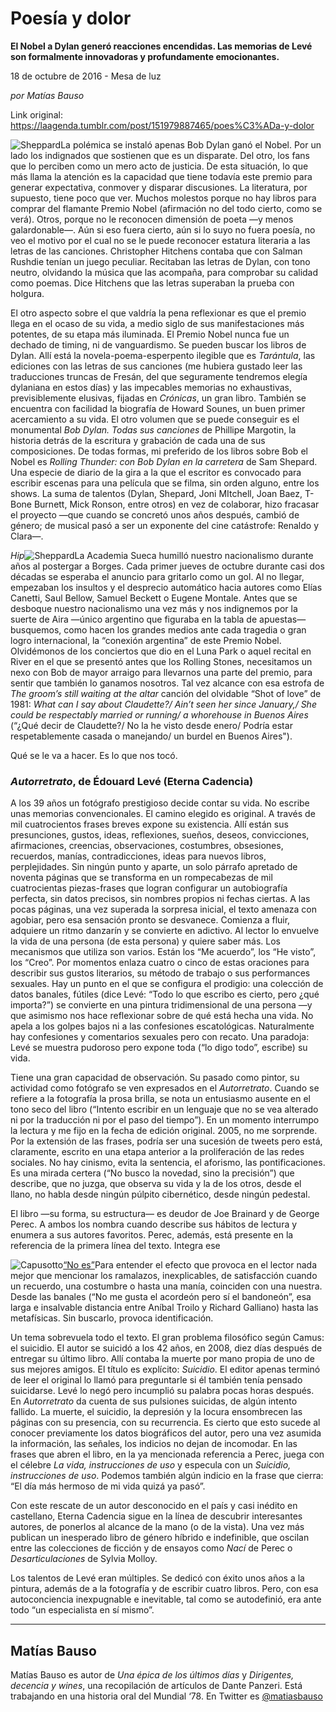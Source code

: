 # Poesía y dolor

**El Nobel a Dylan generó reacciones encendidas. Las memorias de Levé son formalmente innovadoras y profundamente emocionantes.**

18 de octubre de 2016 - Mesa de luz

_por Matías Bauso_

Link original: https://laagenda.tumblr.com/post/151979887465/poes%C3%ADa-y-dolor

![Sheppard](https://64.media.tumblr.com/4f6b8c0254c5bbe642d1b13d5ec48964/tumblr_inline_pk0e5iyFeO1t6q87u_500.jpg)La polémica se instaló apenas Bob Dylan ganó el Nobel. Por un lado los indignados que sostienen que es un disparate. Del otro, los fans que lo perciben como un mero acto de justicia. De esta situación, lo que más llama la atención es la capacidad que tiene todavía este premio para generar expectativa, conmover y disparar discusiones. La literatura, por supuesto, tiene poco que ver. Muchos molestos porque no hay libros para comprar del flamante Premio Nobel (afirmación no del todo cierto, como se verá). Otros, porque no le reconocen dimensión de poeta —y menos galardonable—. Aún si eso fuera cierto, aún si lo suyo no fuera poesía, no veo el motivo por el cual no se le puede reconocer estatura literaria a las letras de las canciones. Christopher Hitchens contaba que con Salman Rushdie tenían un juego peculiar. Recitaban las letras de Dylan, con tono neutro, olvidando la música que las acompaña, para comprobar su calidad como poemas. Dice Hitchens que las letras superaban la prueba con holgura.


El otro aspecto sobre el que valdría la pena reflexionar es que el premio llega en el ocaso de su vida, a medio siglo de sus manifestaciones más potentes, de su etapa más iluminada. El Premio Nobel nunca fue un dechado de timing, ni de vanguardismo. Se pueden buscar los libros de Dylan. Allí está la novela-poema-esperpento ilegible que es *Tarántula*, las ediciones con las letras de sus canciones (me hubiera gustado leer las traducciones truncas de Fresán, del que seguramente tendremos elegía dylaniana en estos días) y las impecables memorias no exhaustivas, previsiblemente elusivas, fijadas en *Crónicas*, un gran libro. También se encuentra con facilidad la biografía de Howard Sounes, un buen primer acercamiento a su vida. El otro volumen que se puede conseguir es el monumental *Bob Dylan. Todas sus canciones* de Phillipe Margotin, la historia detrás de la escritura y grabación de cada una de sus composiciones. De todas formas, mi preferido de los libros sobre Bob el Nobel es *Rolling Thunder: con Bob Dylan en la carretera* de Sam Shepard. Una especie de diario de la gira a la que el escritor es convocado para escribir escenas para una película que se filma, sin orden alguno, entre los shows. La suma de talentos (Dylan, Shepard, Joni MItchell, Joan Baez, T-Bone Burnett, Mick Ronson, entre otros) en vez de colaborar, hizo fracasar el proyecto —que cuando se concretó unos años después, cambió de género; de musical pasó a ser un exponente del cine catástrofe: Renaldo y Clara—. 


*Hip*![Sheppard](https://64.media.tumblr.com/a23ad1a5356e5205341e19f30f862953/tumblr_inline_pk0e5ibloE1t6q87u_250.jpg)La Academia Sueca humilló nuestro nacionalismo durante años al postergar a Borges. Cada primer jueves de octubre durante casi dos décadas se esperaba el anuncio para gritarlo como un gol. Al no llegar, empezaban los insultos y el desprecio automático hacia autores como Elías Canetti, Saul Bellow, Samuel Beckett o Eugene Montale. Antes que se desboque nuestro nacionalismo una vez más y nos indignemos por la suerte de Aira —único argentino que figuraba en la tabla de apuestas— busquemos, como hacen los grandes medios ante cada tragedia o gran logro internacional, la “conexión argentina” de este Premio Nobel. Olvidémonos de los conciertos que dio en el Luna Park o aquel recital en River en el que se presentó antes que los Rolling Stones, necesitamos un nexo con Bob de mayor arraigo para llevarnos una parte del premio, para sentir que también lo ganamos nosotros. Tal vez alcance con esa estrofa de *The groom’s still waiting at the altar* canción del olvidable “Shot of love” de 1981: *What can I say about Claudette?/ Ain’t seen her since January,/ She could be respectably married or running/ a whorehouse in Buenos Aires* (“¿Qué decir de Claudette?/ No la he visto desde enero/ Podría estar respetablemente casada o manejando/ un burdel en Buenos Aires").


Qué se le va a hacer. Es lo que nos tocó.


### *Autorretrato*, de Édouard Levé (Eterna Cadencia)

A los 39 años un fotógrafo prestigioso decide contar su vida. No escribe unas memorias convencionales. El camino elegido es original. A través de mil cuatrocientos frases breves expone su existencia. Allí están sus presunciones, gustos, ideas, reflexiones, sueños, deseos, convicciones, afirmaciones, creencias, observaciones, costumbres, obsesiones, recuerdos, manías, contradicciones, ideas para nuevos libros, perplejidades. Sin ningún punto y aparte, un solo párrafo apretado de noventa páginas que se transforma en un rompecabezas de mil cuatrocientas piezas-frases que logran configurar un autobiografía perfecta, sin datos precisos, sin nombres propios ni fechas ciertas. A las pocas páginas, una vez superada la sorpresa inicial, el texto amenaza con agobiar, pero esa sensación pronto se desvanece. Comienza a fluir, adquiere un ritmo danzarín y se convierte en adictivo. Al lector lo envuelve la vida de una persona (de esta persona) y quiere saber más. Los mecanismos que utiliza son varios. Están los “Me acuerdo”, los “He visto”, los “Creo”. Por momentos enlaza cuatro o cinco de estas oraciones para describir sus gustos literarios, su método de trabajo o sus performances sexuales. Hay un punto en el que se configura el prodigio: una colección de datos banales, fútiles (dice Levé: “Todo lo que escribo es cierto, pero ¿qué importa?”) se convierte en una pintura tridimensional de una persona —y que asimismo nos hace reflexionar sobre de qué está hecha una vida. No apela a los golpes bajos ni a las confesiones escatológicas. Naturalmente hay confesiones y comentarios sexuales pero con recato. Una paradoja: Levé se muestra pudoroso pero expone toda (“lo digo todo”, escribe) su vida.


Tiene una gran capacidad de observación. Su pasado como pintor, su actividad como fotógrafo se ven expresados en el *Autorretrato*. Cuando se refiere a la fotografía la prosa brilla, se nota un entusiasmo ausente en el tono seco del libro (“Intento escribir en un lenguaje que no se vea alterado ni por la traducción ni por el paso del tiempo”). En un momento interrumpo la lectura y me fijo en la fecha de edición original. 2005, no me sorprende. Por la extensión de las frases, podría ser una sucesión de tweets pero está, claramente, escrito en una etapa anterior a la proliferación de las redes sociales. No hay cinismo, evita la sentencia, el aforismo, las pontificaciones. Es una mirada certera (“No busco la novedad, sino la precisión”) que describe, que no juzga, que observa su vida y la de los otros, desde el llano, no habla desde ningún púlpito cibernético, desde ningún pedestal. 


El libro —su forma, su estructura— es deudor de Joe Brainard y de George Perec. A ambos los nombra cuando describe sus hábitos de lectura y enumera a sus autores favoritos. Perec, además, está presente en la referencia de la primera línea del texto. Integra ese 

![Capusotto](https://64.media.tumblr.com/e44de2c88435b380c26f141b93a095c2/tumblr_inline_pk0e5jbHWo1t6q87u_250.jpg)[“No es”](http://laagenda.buenosaires.gob.ar/post/124358336235/no-es)Para entender el efecto que provoca en el lector nada mejor que mencionar los ramalazos, inexplicables, de satisfacción cuando un recuerdo, una costumbre o hasta una manía, coinciden con una nuestra. Desde las banales (“No me gusta el acordeón pero sí el bandoneón”, esa larga e insalvable distancia entre Aníbal Troilo y Richard Galliano) hasta las metafísicas. Sin buscarlo, provoca identificación. 


Un tema sobrevuela todo el texto. El gran problema filosófico según Camus: el suicidio. El autor se suicidó a los 42 años, en 2008, diez días después de entregar su último libro. Allí contaba la muerte por mano propia de uno de sus mejores amigos. El título es explícito: *Suicidio*. El editor apenas terminó de leer el original lo llamó para preguntarle si él también tenía pensado suicidarse. Levé lo negó pero incumplió su palabra pocas horas después. En *Autorretrato* da cuenta de sus pulsiones suicidas, de algún intento fallido. La muerte, el suicidio, la depresión y la locura ensombrecen las páginas con su presencia, con su recurrencia. Es cierto que esto sucede al conocer previamente los datos biográficos del autor, pero una vez asumida la información, las señales, los indicios no dejan de incomodar. En las frases que abren el libro, en la ya mencionada referencia a Perec, juega con el célebre *La vida, instrucciones de uso* y especula con un *Suicidio, instrucciones de uso*. Podemos también algún indicio en la frase que cierra: “El día más hermoso de mi vida quizá ya pasó”.


Con este rescate de un autor desconocido en el país y casi inédito en castellano, Eterna Cadencia sigue en la línea de descubrir interesantes autores, de ponerlos al alcance de la mano (o de la vista). Una vez más publican un inesperado libro de género híbrido e indefinible, que oscilan entre las colecciones de ficción y de ensayos como *Nací* de Perec o *Desarticulaciones* de Sylvia Molloy.


Los talentos de Levé eran múltiples. Se dedicó con éxito unos años a la pintura, además de a la fotografía y de escribir cuatro libros. Pero, con esa autoconciencia inexpugnable e inevitable, tal como se autodefinió, era ante todo “un especialista en sí mismo”.




---

Matías Bauso
------------

 Matías Bauso es autor de *Una épica de los últimos días* y *Dirigentes, decencia y wines*, una recopilación de artículos de Dante Panzeri. Está trabajando en una historia oral del Mundial ‘78. En Twitter es [@matiasbauso](https://twitter.com/pstrozza) 

